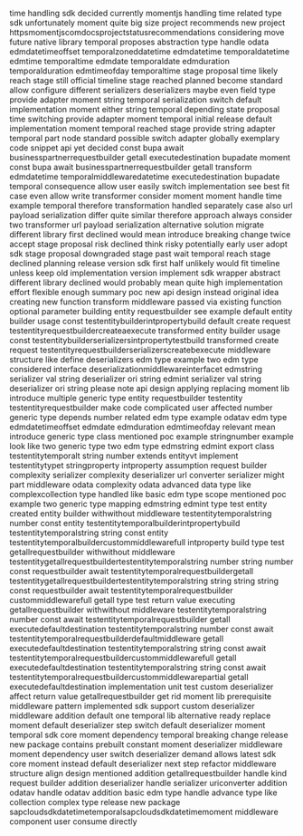 time handling sdk decided currently momentjs handling time related type sdk unfortunately moment quite big size project recommends new project httpsmomentjscomdocsprojectstatusrecommendations considering move future native library temporal proposes abstraction type handle odata edmdatetimeoffset temporalzoneddatetime edmdatetime temporaldatetime edmtime temporaltime edmdate temporaldate edmduration temporalduration edmtimeofday temporaltime stage proposal time likely reach stage still official timeline stage reached planned become standard allow configure different serializers deserializers maybe even field type provide adapter moment string temporal serialization switch default implementation moment either string temporal depending state proposal time switching provide adapter moment temporal initial release default implementation moment temporal reached stage provide string adapter temporal part node standard possible switch adapter globally exemplary code snippet api yet decided const bupa await businesspartnerrequestbuilder getall executedestination bupadate moment const bupa await businesspartnerrequestbuilder getall transform edmdatetime temporalmiddlewaredatetime executedestination bupadate temporal consequence allow user easily switch implementation see best fit case even allow write transformer consider moment moment handle time example temporal therefore transformation handled separately case also url payload serialization differ quite similar therefore approach always consider two transformer url payload serialization alternative solution migrate different library first declined would mean introduce breaking change twice accept stage proposal risk declined think risky potentially early user adopt sdk stage proposal downgraded stage past wait temporal reach stage declined planning release version sdk first half unlikely would fit timeline unless keep old implementation version implement sdk wrapper abstract different library declined would probably mean quite high implementation effort flexible enough summary poc new api design instead original idea creating new function transform middleware passed via existing function optional parameter building entity requestbuilder see example default entity builder usage const testentitybuilderintpropertybuild default create request testentityrequestbuildercreateaexecute transformed entity builder usage const testentitybuilderserializersintpropertytestbuild transformed create request testentityrequestbuilderserializerscreatebexecute middleware structure like define deserializers edm type example two edm type considered interface deserializationmiddlewareinterfacet edmstring serializer val string deserializer ori string edmint serializer val string deserializer ori string please note api design applying replacing moment lib introduce multiple generic type entity requestbuilder testentity testentityrequestbuilder make code complicated user affected number generic type depends number related edm type example odatav edm type edmdatetimeoffset edmdate edmduration edmtimeofday relevant mean introduce generic type class mentioned poc example stringnumber example look like two generic type two edm type edmstring edmint export class testentitytemporalt string number extends entityvt implement testentitytypet stringproperty intproperty assumption request builder complexity serializer complexity deserializer url converter serializer might part middleware odata complexity odata advanced data type like complexcollection type handled like basic edm type scope mentioned poc example two generic type mapping edmstring edmint type test entity created entity builder withwithout middleware testentitytemporalstring number const entity testentitytemporalbuilderintpropertybuild testentitytemporalstring string const entity testentitytemporalbuildercustommiddlewarefull intproperty build type test getallrequestbuilder withwithout middleware testentitygetallrequestbuildertestentitytemporalstring number string number const requestbuilder await testentitytemporalrequestbuildergetall testentitygetallrequestbuildertestentitytemporalstring string string string const requestbuilder await testentitytemporalrequestbuilder custommiddlewarefull getall type test return value executing getallrequestbuilder withwithout middleware testentitytemporalstring number const await testentitytemporalrequestbuilder getall executedefaultdestination testentitytemporalstring number const await testentitytemporalrequestbuilderdefaultmiddleware getall executedefaultdestination testentitytemporalstring string const await testentitytemporalrequestbuildercustommiddlewarefull getall executedefaultdestination testentitytemporalstring string const await testentitytemporalrequestbuildercustommiddlewarepartial getall executedefaultdestination implementation unit test custom deserializer affect return value getallrequestbuilder get rid moment lib prerequisite middleware pattern implemented sdk support custom deserializer middleware addition default one temporal lib alternative ready replace moment default deserializer step switch default deserializer moment temporal sdk core moment dependency temporal breaking change release new package contains prebuilt constant moment deserializer middleware moment dependency user switch deserializer demand allows latest sdk core moment instead default deserializer next step refactor middleware structure align design mentioned addition getallrequestbuilder handle kind request builder addition deserializer handle serializer uriconverter addition odatav handle odatav addition basic edm type handle advance type like collection complex type release new package sapcloudsdkdatetimetemporalsapcloudsdkdatetimemoment middleware component user consume directly